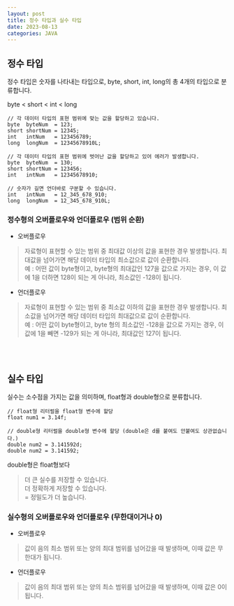 ```yaml
---
layout: post
title: 정수 타입과 실수 타입
date: 2023-08-13
categories: JAVA
---
```


##  정수 타입

정수 타입은 숫자를 나타내는 타입으로, byte, short, int, long의 총 4개의 타입으로 분류합니다.

byte < short < int < long

```
// 각 데이터 타입의 표현 범위에 맞는 값을 할당하고 있습니다. 
byte  byteNum  = 123;
short shortNum = 12345;
int   intNum   = 123456789;
long  longNum  = 12345678910L;

// 각 데이터 타입의 표현 범위에 벗어난 값을 할당하고 있어 에러가 발생합니다. 
byte  byteNum  = 130;
short shortNum = 123456;
int   intNum   = 12345678910;

// 숫자가 길면 언더바로 구분할 수 있습니다. 
int   intNum   = 12_345_678_910;
long  longNum  = 12_345_678_910L;
```

### 정수형의 오버플로우와 언더플로우 (범위 순환)

 * 오버플로우

> 자료형이 표현할 수 있는 범위 중 최대값 이상의 값을 표현한 경우 발생합니다.
> 최대값을 넘어가면 해당 데이터 타입의 최소값으로 값이 순환합니다. <br>
 예 : 어떤 값이 byte형이고, byte형의 최대값인 127을 값으로 가지는 경우, 이 값에 1을 더하면 128이 되는 게 아니라, 최소값인 -128이 됩니다.


* 언더플로우

> 자료형이 표현할 수 있는 범위 중 최소값 이하의 값을 표현한 경우 발생합니다.
> 최소값을 넘어가면 해당 데이터 타입의 최대값으로 값이 순환합니다. <br> 
 예 : 어떤 값이 byte형이고, byte 형의 최소값인 -128을 값으로 가지는 경우, 이 값에 1을 빼면 -129가 되는 게 아니라, 최대값인 127이 됩니다.


<br/><br/>


## 실수 타입

실수는 소수점을 가지는 값을 의미하며, float형과 double형으로 분류합니다.
```
// float형 리터럴을 float형 변수에 할당
float num1 = 3.14f;

// double형 리터럴을 double형 변수에 할당 (double은 d를 붙여도 안붙여도 상관없습니다.)
double num2 = 3.141592d;
double num2 = 3.141592;
```
double형은 float형보다

> 더 큰 실수를 저장할 수 있습니다. <br>
> 더 정확하게 저장할 수 있습니다. <br>
> = 정밀도가 더 높습니다.

### 실수형의 오버플로우와 언더플로우 (무한대이거나 0)

* 오버플로우
> 값이 음의 최소 범위 또는 양의 최대 범위를 넘어갔을 때 발생하며, 이때 값은 무한대가 됩니다.

* 언더플로우
> 값이 음의 최대 범위 또는 양의 최소 범위를 넘어갔을 때 발생하며, 이때 값은 0이 됩니다.
